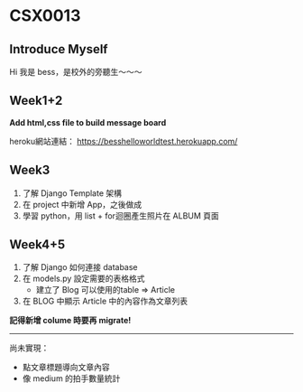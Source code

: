 # CSX0013

## Introduce Myself

Hi 我是 bess，是校外的旁聽生～～～


## Week1+2

**Add html,css file to build message board**

heroku網站連結：
https://besshelloworldtest.herokuapp.com/

## Week3

1. 了解 Django Template 架構
2. 在 project 中新增 App，之後做成 
3. 學習 python，用 list + for迴圈產生照片在 ALBUM 頁面

## Week4+5

1. 了解 Django 如何連接 database
2. 在 models.py 設定需要的表格格式
	* 建立了 Blog 可以使用的table => Article
3. 在 BLOG 中顯示 Article 中的內容作為文章列表

**記得新增 colume 時要再 migrate!**

--------
尚未實現：
* 點文章標題導向文章內容
* 像 medium 的拍手數量統計